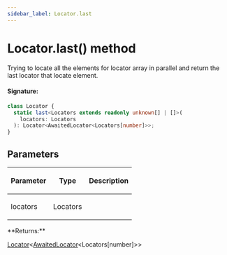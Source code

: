 ```yaml
---
sidebar_label: Locator.last
---
```


# Locator.last() method

Trying to locate all the elements for locator array in parallel and return the last locator that locate element.

#### Signature:

```typescript
class Locator {
  static last<Locators extends readonly unknown[] | []>(
    locators: Locators
  ): Locator<AwaitedLocator<Locators[number]>>;
}
```

## Parameters

<table><thead><tr><th>

Parameter

</th><th>

Type

</th><th>

Description

</th></tr></thead>
<tbody><tr><td>

locators

</td><td>

Locators

</td><td>

</td></tr>
</tbody></table>
**Returns:**

[Locator](./puppeteer.locator.md)&lt;[AwaitedLocator](./puppeteer.awaitedlocator.md)&lt;Locators\[number\]&gt;&gt;
